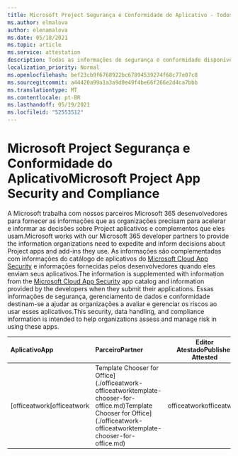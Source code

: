 ```yaml
---
title: Microsoft Project Segurança e Conformidade do Aplicativo - Todos os Aplicativos
ms.author: elmalova
author: elenamalova
ms.date: 05/18/2021
ms.topic: article
ms.service: attestation
description: Todas as informações de segurança e conformidade disponíveis para todos os Microsoft Project aplicativos.
localization_priority: Normal
ms.openlocfilehash: bef23cb9f6768922bc67894539274f68c77e07c8
ms.sourcegitcommit: a44420a99a1a3a9d0e49f4be66f266e2d4ca7bbb
ms.translationtype: MT
ms.contentlocale: pt-BR
ms.lasthandoff: 05/19/2021
ms.locfileid: "52553512"
---
```

# <a name="microsoft-project-app-security-and-compliance"></a><span data-ttu-id="536ef-103">Microsoft Project Segurança e Conformidade do Aplicativo</span><span class="sxs-lookup"><span data-stu-id="536ef-103">Microsoft Project App Security and Compliance</span></span>

<span data-ttu-id="536ef-104">A Microsoft trabalha com nossos parceiros Microsoft 365 desenvolvedores para fornecer as informações que as organizações precisam para acelerar e informar as decisões sobre Project aplicativos e complementos que eles usam.</span><span class="sxs-lookup"><span data-stu-id="536ef-104">Microsoft works with our Microsoft 365 developer partners to provide the information organizations need to expedite and inform decisions about Project apps and add-ins they use.</span></span> <span data-ttu-id="536ef-105">As informações são complementadas com informações do catálogo de aplicativos do [Microsoft Cloud App Security](https://www.microsoft.com/en-us/enterprise-mobility-security/cloud-app-security) e informações fornecidas pelos desenvolvedores quando eles enviam seus aplicativos.</span><span class="sxs-lookup"><span data-stu-id="536ef-105">The information is supplemented with information from the [Microsoft Cloud App Security](https://www.microsoft.com/en-us/enterprise-mobility-security/cloud-app-security) app catalog and information provided by the developers when they submit their applications.</span></span> <span data-ttu-id="536ef-106">Essas informações de segurança, gerenciamento de dados e conformidade destinam-se a ajudar as organizações a avaliar e gerenciar os riscos ao usar esses aplicativos.</span><span class="sxs-lookup"><span data-stu-id="536ef-106">This security, data handling, and compliance information is intended to help organizations assess and manage risk in using these apps.</span></span>

| <span data-ttu-id="536ef-107">**Aplicativo**</span><span class="sxs-lookup"><span data-stu-id="536ef-107">**App**</span></span> | <span data-ttu-id="536ef-108">**Parceiro**</span><span class="sxs-lookup"><span data-stu-id="536ef-108">**Partner**</span></span> | <span data-ttu-id="536ef-109">**Editor Atestado**</span><span class="sxs-lookup"><span data-stu-id="536ef-109">**Publisher Attested**</span></span> | <span data-ttu-id="536ef-110">**Certificado**</span><span class="sxs-lookup"><span data-stu-id="536ef-110">**Certified**</span></span> |
|:--------|:------------|:----------------------:|:-------------:|
| <span data-ttu-id="536ef-111">[officeatwork</span><span class="sxs-lookup"><span data-stu-id="536ef-111">[officeatwork</span></span> | <span data-ttu-id="536ef-112">Template Chooser for Office](./officeatwork-officeatworktemplate-chooser-for-office.md)</span><span class="sxs-lookup"><span data-stu-id="536ef-112">Template Chooser for Office](./officeatwork-officeatworktemplate-chooser-for-office.md)</span></span> | <span data-ttu-id="536ef-113">officeatwork</span><span class="sxs-lookup"><span data-stu-id="536ef-113">officeatwork</span></span> | <span data-ttu-id="536ef-114">**✓**</span><span class="sxs-lookup"><span data-stu-id="536ef-114">**✓**</span></span> | <img alt="Certified application badge" src="../media/certified-badge.png" height="25" width="25" /> |
